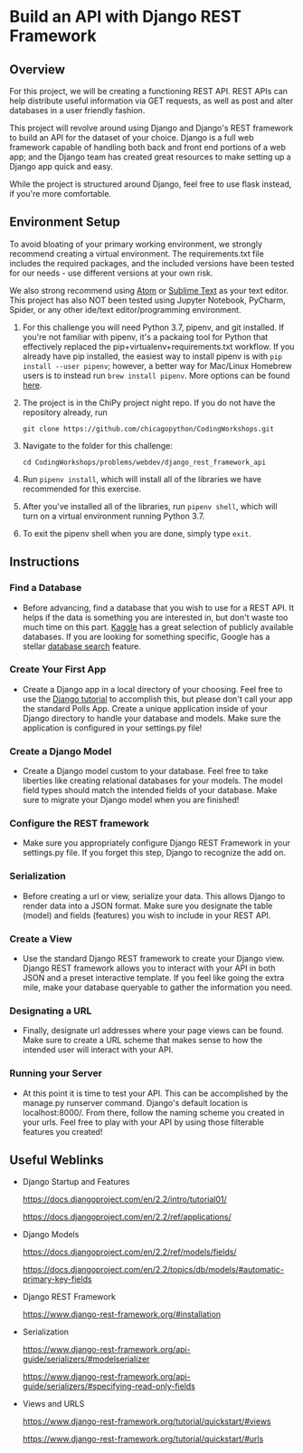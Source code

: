 <!--
.. title: Build an API with Django REST Framework
.. slug: django-rest-framework
.. date: 2019-11-21 6:00:00 UTC-05:00
.. tags: 
.. category: web-dev
.. link: 
.. description: Build an API using the Django REST framekwork for a dataset of your choice.
.. type: text
-->

# Build an API with Django REST Framework

## Overview 
For this project, we will be creating a functioning REST API. REST APIs can help distribute useful information via GET requests, as well as post and alter databases in a user friendly fashion.

This project will revolve around using Django and Django's REST framework to build an API for the dataset of your choice. Django is a full web framework capable of handling both back and front end portions of a web app; and the Django team has created great resources to make setting up a Django app quick and easy.

While the project is structured around Django, feel free to use flask instead, if you're more comfortable.

## Environment Setup
To avoid bloating of your primary working environment, we strongly recommend creating a virtual environment. The requirements.txt file includes the required packages, and the included versions have been tested for our needs - use different versions at your own risk.

We also strong recommend using [Atom](https://atom.io/) or [Sublime Text](https://www.sublimetext.com/3) as your text editor. This project has also NOT been tested using Jupyter Notebook, PyCharm,
Spider, or any other ide/text editor/programming environment.

1. For this challenge you will need Python 3.7, pipenv, and git installed. If you're not familiar with pipenv, it's a packaing tool for Python that effectively replaced the pip+virtualenv+requirements.txt workflow. If you already have pip installed, the easiest way to install pipenv is with `pip install --user pipenv`; however, a better way for Mac/Linux Homebrew users is to instead run `brew install pipenv`. More options can be found [here](https://pipenv-fork.readthedocs.io/en/latest/install.html#installing-pipenv).

2. The project is in the ChiPy project night repo. If you do not have the repository already, run 

	```
	git clone https://github.com/chicagopython/CodingWorkshops.git
	```

3. Navigate to the folder for this challenge:

	```
	cd CodingWorkshops/problems/webdev/django_rest_framework_api
	```

4. Run `pipenv install`, which will install all of the libraries we have recommended for this exercise.
5. After you've installed all of the libraries, run `pipenv shell`, which will turn on a virtual environment running Python 3.7.
6. To exit the pipenv shell when you are done, simply type `exit`.

## Instructions

### Find a Database
- Before advancing, find a database that you wish to use for a REST API. It helps if the data is something you are interested in, but don't waste too much time on this part. [Kaggle](https://www.kaggle.com/tags/databases) has a great selection of publicly available databases. If you are looking for something specific, Google has a stellar [database search](https://toolbox.google.com/datasetsearch) feature.

### Create Your First App

- Create a Django app in a local directory of your choosing. Feel free to use the [Django tutorial]((https://docs.djangoproject.com/en/2.2/intro/tutorial01/)) to accomplish this, but please don't call your app the standard Polls App. Create a unique application inside of your Django directory to handle your database and models. Make sure the application is configured in your settings.py file!

### Create a Django Model
- Create a Django model custom to your database. Feel free to take liberties like creating relational databases for your models. The model field types should match the intended fields of your database. Make sure to migrate your Django model when you are finished!

### Configure the REST framework
- Make sure you appropriately configure Django REST Framework in your settings.py file. If you forget this step, Django to recognize the add on.

### Serialization
- Before creating a url or view, serialize your data. This allows Django to render data into a JSON format. Make sure you designate the table (model) and fields (features) you wish to include in your REST API.

### Create a View
- Use the standard Django REST framework to create your Django view. Django REST framework allows you to interact with your API in both JSON and a preset interactive template. If you feel like going the extra mile, make your database queryable to gather the information you need.

### Designating a URL
- Finally, designate url addresses where your page views can be found. Make sure to create a URL scheme that makes sense to how the intended user will interact with your API.

### Running your Server
- At this point it is time to test your API. This can be accomplished by the manage.py runserver command. Django's default location is localhost:8000/. From there, follow the naming scheme you created in your urls. Feel free to play with your API by using those filterable features you created!


## Useful Weblinks


- Django Startup and Features

	https://docs.djangoproject.com/en/2.2/intro/tutorial01/

	https://docs.djangoproject.com/en/2.2/ref/applications/

- Django Models

	https://docs.djangoproject.com/en/2.2/ref/models/fields/

	https://docs.djangoproject.com/en/2.2/topics/db/models/#automatic-primary-key-fields

- Django REST Framework

	https://www.django-rest-framework.org/#installation

- Serialization

	https://www.django-rest-framework.org/api-guide/serializers/#modelserializer

	https://www.django-rest-framework.org/api-guide/serializers/#specifying-read-only-fields

- Views and URLS

	https://www.django-rest-framework.org/tutorial/quickstart/#views

	https://www.django-rest-framework.org/tutorial/quickstart/#urls